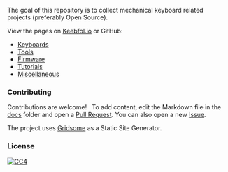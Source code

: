
The goal of this repository is to collect mechanical keyboard related projects (preferably Open Source).

View the pages on [Keebfol.io](https://keebfol.io) or GitHub:
- [Keyboards](docs/Readme.md)
- [Tools](docs/tools.md)
- [Firmware](docs/firmware.md)
- [Tutorials](docs/tutorials.md)
- [Miscellaneous](docs/miscellaneous.md)

### Contributing
Contributions are welcome!  
To add content, edit the Markdown file in the [docs](docs/) folder and open a [Pull Request](https://help.github.com/en/articles/about-pull-requests). You can also open a new [Issue](https://github.com/BenRoe/awesome-mechanical-keyboard/issues).

The project uses [Gridsome](https://gridsome.org) as a Static Site Generator. 

### License
[![CC4](https://mirrors.creativecommons.org/presskit/buttons/88x31/svg/by-nc.svg)](https://creativecommons.org/licenses/by-sa/4.0/)
